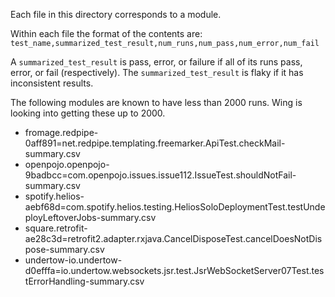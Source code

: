 Each file in this directory corresponds to a module.

Within each file the format of the contents are:
`test_name,summarized_test_result,num_runs,num_pass,num_error,num_fail`

A `summarized_test_result` is pass, error, or failure if all of its runs pass, error, or fail (respectively). The `summarized_test_result` is flaky if it has inconsistent results.

The following modules are known to have less than 2000 runs. Wing is looking into getting these up to 2000.
- fromage.redpipe-0aff891=net.redpipe.templating.freemarker.ApiTest.checkMail-summary.csv
- openpojo.openpojo-9badbcc=com.openpojo.issues.issue112.IssueTest.shouldNotFail-summary.csv
- spotify.helios-aebf68d=com.spotify.helios.testing.HeliosSoloDeploymentTest.testUndeployLeftoverJobs-summary.csv
- square.retrofit-ae28c3d=retrofit2.adapter.rxjava.CancelDisposeTest.cancelDoesNotDispose-summary.csv
- undertow-io.undertow-d0efffa=io.undertow.websockets.jsr.test.JsrWebSocketServer07Test.testErrorHandling-summary.csv
